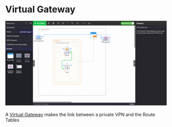 # Virtual Gateway

![](https://raw.githubusercontent.com/MadeiraCloud/docs-image/master/ide_stack_vpc_vpn.png)<br /><br />
A <a href="">Virtual Gateway</a> makes the link between a private VPN and the Route Tables
